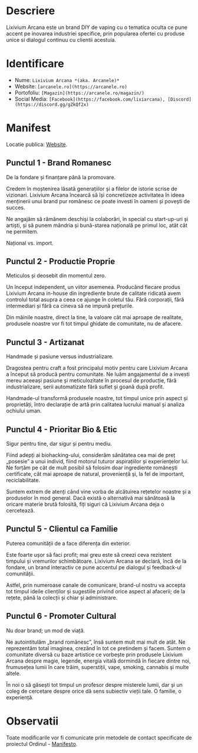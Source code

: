 # Descriere

Lixivium Arcana este un brand DIY de vaping cu o tematica oculta ce pune accent pe inovarea industriei specifice, prin popularea ofertei cu produse unice si dialogul continuu cu clientii acestuia.

# Identificare

- Nume: `Lixivium Arcana *(aka. Arcanele)*` 
- Website: `[arcanele.ro](https://arcanele.ro)`
- Portofoliu: `[Magazin](https://arcanele.ro/magazin/)`
- Social Media: `[Facebook](https://facebook.com/lixiarcana), [Discord](https://discord.gg/gZkQf2x)`

# Manifest

Locatie publica: [Website](https://arcanele.ro/despre/manifesto/).

## Punctul 1 - Brand Romanesc

De la fondare și finanțare până la promovare.

Credem în moștenirea lăsată generațiilor și a filelor de istorie scrise de vizionari. Lixivium Arcana încearcă să își concretizeze activitatea în ideea menținerii unui brand pur românesc ce poate investi în oameni și povești de succes.

Ne angajăm să rămânem deschiși la colaborări, în special cu start-up-uri și artiști, și să punem mândria și bună-starea națională pe primul loc, atât cât ne permitem.

Național vs. import.

## Punctul 2 - Productie Proprie

Meticulos și deosebit din momentul zero.

Un început independent, un viitor asemenea. Producând fiecare produs Lixivium Arcana in-house din ingrediente brute de calitate ridicată avem controlul total asupra a ceea ce ajunge în coletul tău. Fără corporații, fără intermediari și fără ca cineva să ne impună prețurile.

Din mâinile noastre, direct la tine, la valoare cât mai aproape de realitate, produsele noastre vor fi tot timpul ghidate de comunitate, nu de afacere.

## Punctul 3 - Artizanat

Handmade și pasiune versus industrializare.

Dragostea pentru craft a fost principalul motiv pentru care Lixivium Arcana a început să producă pentru comunitate. Ne luăm angajamentul de a investi mereu aceeași pasiune și meticulozitate în procesul de producție, fără industrializare, serii automatizate fără suflet și goană după profit.

Handmade-ul transformă produsele noastre, tot timpul unice prin aspect și proprietăți, întro declarație de artă prin calitatea lucrului manual și analiza ochiului uman.

## Punctul 4 - Prioritar Bio & Etic

Sigur pentru tine, dar sigur și pentru mediu.

Fiind adepți ai biohacking-ului, considerăm sănătatea cea mai de preț „posesie” a unui individ, fiind motorul tuturor aspirațiilor și experiențelor lui. Ne forțăm pe cât de mult posibil să folosim doar ingrediente românești certificate, cât mai aproape de natural, proveniență și, la fel de important, reciclabilitate.

Suntem extrem de atenți când vine vorba de alcătuirea rețetelor noastre și a produselor în mod general. Dacă există o alternativă mai sănătoasă la oricare materie brută folosită, fiți siguri că Lixivium Arcana deja o cercetează.

## Punctul 5 - Clientul ca Familie

Puterea comunității de a face diferența din exterior.

Este foarte ușor să faci profit; mai greu este să creezi ceva rezistent timpului și vremurilor schimbătoare. Lixivium Arcana se declară, încă de la fondare, un brand interactiv ce pune accentul pe dialogul și feedback-ul comunității.

Astfel, prin numeroase canale de comunicare, brand-ul nostru va accepta tot timpul ideile clienților și sugestiile privind orice aspect al afacerii; de la rețete, până la colecții și chiar și administrare.

## Punctul 6 - Promoter Cultural

Nu doar brand; un mod de viață.

Ne autointitulăm „brand românesc”, însă suntem mult mai mult de atât. Ne reprezentăm total imaginea, crezând în tot ce pretindem și facem. Suntem o comunitate diversă cu baze artistice ce vorbește prin produsele Lixivium Arcana despre magie, legende, energia vitală dormindă în fiecare dintre noi, frumusețea lumii în care trăim, superstiții, vape, smoking, cannabis și multe altele.

În noi o să găsești tot timpul un profesor despre misterele lumii, dar și un coleg de cercetare despre orice dă sens subiectiv vieții tale. O familie, o experiență.

# Observatii

Toate modificarile vor fi comunicate prin metodele de contact specificate de proiectul Ordinul - [Manifesto](https://github.com/ordinul/manifesto).